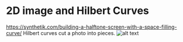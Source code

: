# 2D image and Hilbert Curves

https://synthetik.com/building-a-halftone-screen-with-a-space-filling-curve/
Hilbert curves cut a photo into pieces.
![alt text](https://synthetik.com/wp-content/uploads/2011/01/StudioArtistScreenSnapz1111.jpg.scaled1000.jpg)
